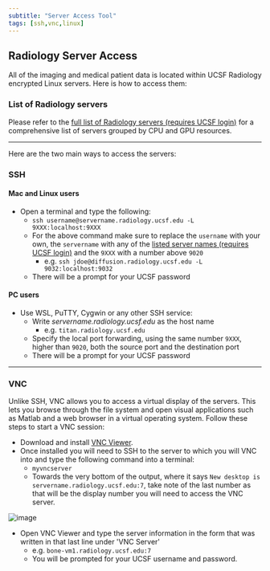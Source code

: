 ```yaml
---
subtitle: "Server Access Tool"
tags: [ssh,vnc,linux]
---
```


## Radiology Server Access

All of the imaging and medical patient data is located within UCSF Radiology encrypted Linux servers. Here is how to access them:

### List of Radiology servers

Please refer to the [full list of Radiology servers (requires UCSF login)](https://git.radiology.ucsf.edu/amoralesmartinez/ucsf-getting-started/-/blob/6120498a5f7c45429992b1292e77f0a6f5d2c950/content/materials/listofservers.md) for a comprehensive list of servers grouped by CPU and GPU resources.

---

Here are the two main ways to access the servers:

### SSH

#### Mac and Linux users

- Open a terminal and type the following:
  - `ssh username@servername.radiology.ucsf.edu -L 9XXX:localhost:9XXX`
  - For the above command make sure to replace the `username` with your own, the  `servername` with any of the [listed server names (requires UCSF login)](https://git.radiology.ucsf.edu/amoralesmartinez/ucsf-getting-started/-/blob/6120498a5f7c45429992b1292e77f0a6f5d2c950/content/materials/listofservers.md) and the `9XXX` with a number above `9020`
    - e.g. `ssh jdoe@diffusion.radiology.ucsf.edu -L 9032:localhost:9032`
  - There will be a prompt for your UCSF password  

#### PC users

- Use WSL, PuTTY, Cygwin or any other SSH service:
  - Write *servername.radiology.ucsf.edu* as the host name
    - e.g. `titan.radiology.ucsf.edu`
  - Specify the local port forwarding, using the same number `9XXX`, higher than `9020`, both the source port and the destination port
  - There will be a prompt for your UCSF password

---

### VNC

Unlike SSH, VNC allows you to access a virtual display of the servers. This lets you browse through the file system and open visual applications such as Matlab and a web browser in a virtual operating system. Follow these steps to start a VNC session:

- Download and install [VNC Viewer](https://www.realvnc.com/en/connect/download/viewer/).
- Once installed you will need to SSH to the server to which you will VNC into and type the following command into a terminal:
  - `myvncserver`
  - Towards the very bottom of the output, where it says `New desktop is servername.radiology.ucsf.edu:7`, take note of the last number as that will be the display number you will need to access the VNC server.

![image](/materials/vncserversample.png "Sample Image")

- Open VNC Viewer and type the server information in the form that was written in that last line under 'VNC Server'
  - e.g. `bone-vm1.radiology.ucsf.edu:7`
  - You will be prompted for your UCSF username and password.
